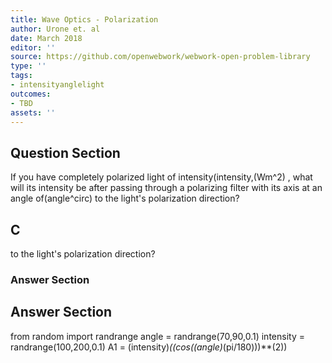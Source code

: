 ```yaml
---
title: Wave Optics - Polarization
author: Urone et. al
date: March 2018
editor: ''
source: https://github.com/openwebwork/webwork-open-problem-library
type: ''
tags:
- intensityanglelight
outcomes:
- TBD
assets: ''
---
```


## Question Section 

If you have completely polarized light of intensity(intensity,(Wm^2) , what will its intensity be after passing through a polarizing filter with its axis at an angle of(angle^circ) to the light's polarization direction?

## C
to the light's polarization direction?
### Answer Section


## Answer Section

from random import randrange
angle = randrange(70,90,0.1)
intensity = randrange(100,200,0.1)
A1 = (intensity)*((cos((angle)*(pi/180)))**(2))